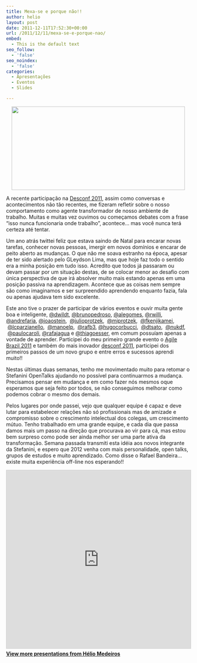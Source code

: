 ```yaml
---
title: Mexa-se e porque não!!
author: helio
layout: post
date: 2011-12-11T17:52:30+00:00
url: /2011/12/11/mexa-se-e-porque-nao/
embed:
  - This is the default text
seo_follow:
  - 'false'
seo_noindex:
  - 'false'
categories:
  - Apresentações
  - Eventos
  - Slides

---
```

<p style="text-align: center">
  <a href="/uploads/2011/12/Screen-Shot-2011-12-11-at-3.48.41-PM.png"><img class="aligncenter size-full wp-image-476" src="/uploads/2011/12/Screen-Shot-2011-12-11-at-3.48.41-PM.png" alt="" width="474" height="228" srcset="/uploads/2011/12/Screen-Shot-2011-12-11-at-3.48.41-PM.png 519w, /uploads/2011/12/Screen-Shot-2011-12-11-at-3.48.41-PM-300x144.png 300w" sizes="(max-width: 474px) 100vw, 474px" /></a>
</p>

<p style="text-align: left">
  A recente participação na <a title="DESCONF 2011-Mustache edition" href="/2011/11/29/desconf-2011-mustache-edition/">Desconf 2011</a>, assim como conversas e acontecimentos não tão recentes, me fizeram refletir sobre o nosso comportamento como agente transformador de nosso ambiente de trabalho. Muitas e muitas vez ouvimos ou começamos debates com a frase &#8220;isso nunca funcionaria onde trabalho&#8221;, acontece&#8230; mas você nunca terá certeza até tentar.
</p>

Um ano atrás twittei feliz que estava saindo de Natal para encarar novas tarefas, conhecer novas pessoas, imergir em novos domínios e encarar de peito aberto as mudanças. O que não me soava estranho na época, apesar de ter sido alertado pelo GLeydson Lima, mas que hoje faz todo o sentido era a minha posição em tudo isso. Acredito que todos já passaram ou devam passar por um situação destas, de se colocar menor ao desafio com única perspectiva de que irá absolver muito mais estando apenas em uma posição passiva na aprendizagem. Acontece que as coisas nem sempre são como imaginamos e ser surpreendido aprendendo enquanto fazia, fala ou apenas ajudava tem sido excelente.

Este ano tive o prazer de participar de vários eventos e ouvir muita gente boa e inteligente, [@dwildt][1], [@brunopedroso][2], [@alegomes][3], [@rwilli][4], [@andrefaria][5], [@joaostein][6],  [@julioprotzek][7],  [@miprotzek][8],  [@fkenjikamei][9],  [@lcparzianello][10],  [@manoelp][11],  [@rafb3][12], [@hugocorbucci][13],  [@dtsato][14],  [@nukdf][15],  [@paulocaroli][16], [@rafajagua][17] e [@thiagoesser][18], em comum possuíam apenas a vontade de aprender. Participei do meu primeiro grande evento o [Agile Brazil 2011][19] e também do mais inovador [desconf 2011][20], participei dos primeiros passos de um novo grupo e entre erros e sucessos aprendi muito!!

Nestas últimas duas semanas, tenho me movimentado muito para retomar o Stefanini OpenTalks ajudando no possível para continuarmos a mudança. Precisamos pensar em mudança e em como fazer nós mesmos oque esperamos que seja feito por todos, se não conseguimos melhorar como podemos cobrar o mesmo dos demais.

Pelos lugares por onde passei, vejo que qualquer equipe é capaz e deve lutar para estabelecer relações não só profissionais mas de amizade e compromisso sobre o crescimento intelectual dos colegas, um crescimento mútuo. Tenho trabalhado em uma grande equipe, e cada dia que passa damos mais um passo na direção que procurava ao vir para cá, mas estou bem surpreso como pode ser ainda melhor ser uma parte ativa da transformação. Semana passada transmiti esta idéia aos novos integrante da Stefanini, e espero que 2012 venha com mais personalidade, open talks, grupos de estudos e muito aprendizado. Como disse o Rafael Bandeira&#8230; existe muita experiência off-line nos esperando!!

<p style="text-align: center">
  <div style="margin-bottom: 20px;">
<iframe src="https://www.slideshare.net/slideshow/embed_code/key/7HWId14ncZGTTe" width="597" height="486" frameborder="0" marginwidth="0" marginheight="0" scrolling="no" style="border:1px solid #CCC; border-width:1px; margin-bottom:5px; max-width: 100%;" allowfullscreen></iframe>
</iframe>
<div style="margin-bottom:5px">
    <strong><a href="//www.slideshare.net/heliomedeiros" target="_blank">View more presentations from Hélio Medeiros</a></strong>
</div>
</div>
</p>

&nbsp;

 [1]: http://twitter.com/dwildt "Daniel Wildt"
 [2]: http://twitter.com/brunopedroso "Bruno Pedroso"
 [3]: http://twitter.com/#!/alegomes "Alexandre Gomes"
 [4]: http://twitter.com/#!/rwilli "Willi"
 [5]: http://twitter.com/#!/andrefaria "André Faria"
 [6]: http://twitter.com/#!/joaostein "João Stein"
 [7]: http://twitter.com/#!/julioprotzek "Júlio Protzek"
 [8]: http://twitter.com/#!/miprotzek "Michelle Protzek"
 [9]: http://twitter.com/#!/fkenjikamei "Fernando Kenji Kamei"
 [10]: http://twitter.com/#!/lcparzianello "Luiz C. Parzianello"
 [11]: http://twitter.com/#!/manoelp "Manoel Pimentel"
 [12]: http://twitter.com/#!/rafb3 "Rafael Bandeira"
 [13]: http://twitter.com/#!/hugocorbucci "Hugo Corbucci"
 [14]: http://twitter.com/#!/dtsato "Danilo Sato"
 [15]: http://twitter.com/#!/nukdf "Fabricio Buzeto"
 [16]: http://twitter.com/#!/paulocaroli "Paulo Caroli"
 [17]: http://twitter.com/#!/rafajagua "Rafael Camargo"
 [18]: http://twitter.com/#!/thiagoesser "Thiago Esser"
 [19]: /2011/06/19/agile-brazil-2011-claro-que-vou/ "Agile Brazil 2011 – EU VOU!!"
 [20]: /2011/11/29/desconf-2011-mustache-edition/ "DESCONF 2011-Mustache edition"